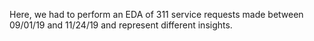 Here, we had to perform an EDA of 311 service requests made between 09/01/19 and 11/24/19 and represent different insights.
